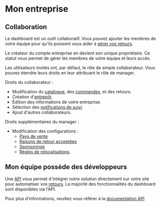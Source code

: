 # Mon entreprise

## Collaboration

Le dashboard est un outil collaboratif. Vous pouvez ajouter les membres de votre équipe pour qu'ils puissent vous aider à [gérer vos retours](#gestion-des-retours).

Le créateur du compte entreprise en devient son unique propriétaire. Ce statut vous permet de gérer les membres de votre équipe et leurs accès.

Les utilisateurs invités ont, par défaut, le rôle de simple collaborateur. Vous pouvez étendre leurs droits en leur attribuant le rôle de manager.

Droits du collaborateur :

- Modification du [catalogue](#catalogue), des [commandes](#commandes), et des retours.
- Création d'[entrepôt](#entrep-ts).
- Édition des informations de votre entreprise.
- Sélection des [notifications de suivi](#notifications).
- Ajout d'autres collaborateurs.

Droits supplémentaires du manager :

- Modification des configurations :
  - [Pays de vente](#pays-de-vente)
  - [Raisons de retour acceptées](#motifs)
  - [Sponsorings](#sponsoring)
  - [Règles de relocalisations](#relocalisation).

## Mon équipe possède des développeurs

Une [API](https://dashboard.shoprunback.com/tokens) vous permet d'intégrer notre solution directement sur votre site pour automatiser vos [retours](#gestion-des-retours).
La majorité des fonctionnalités du dashboard sont disponibles via l'API.

Pour plus d'informations, veuillez vous référer à la [documentation API](https://shoprunback.github.io/documentation/api.html)